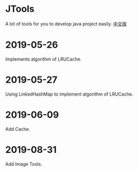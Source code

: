 # JTools
A lot of tools for you to develop java project easily.
[中文版](README_ZH.md)

# 2019-05-26 
Implements algorithm of LRUCache.

# 2019-05-27
Using LinkedHashMap to implement algorithm of LRUCache.

# 2019-06-09
Add Cache. 

# 2019-08-31
Add Image Tools. 